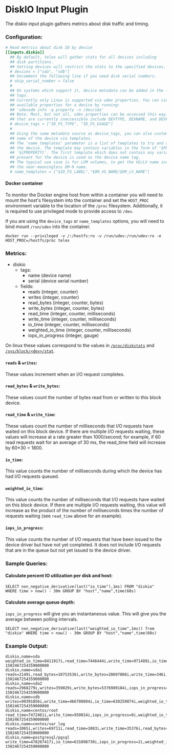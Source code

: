 # DiskIO Input Plugin

The diskio input plugin gathers metrics about disk traffic and timing.

### Configuration:

```toml
# Read metrics about disk IO by device
[[inputs.diskio]]
  ## By default, telex will gather stats for all devices including
  ## disk partitions.
  ## Setting devices will restrict the stats to the specified devices.
  # devices = ["sda", "sdb"]
  ## Uncomment the following line if you need disk serial numbers.
  # skip_serial_number = false
  #
  ## On systems which support it, device metadata can be added in the form of
  ## tags.
  ## Currently only Linux is supported via udev properties. You can view
  ## available properties for a device by running:
  ## 'udevadm info -q property -n /dev/sda'
  ## Note: Most, but not all, udev properties can be accessed this way. Properties
  ## that are currently inaccessible include DEVTYPE, DEVNAME, and DEVPATH.
  # device_tags = ["ID_FS_TYPE", "ID_FS_USAGE"]
  #
  ## Using the same metadata source as device_tags, you can also customize the
  ## name of the device via templates.
  ## The 'name_templates' parameter is a list of templates to try and apply to
  ## the device. The template may contain variables in the form of '$PROPERTY' or
  ## '${PROPERTY}'. The first template which does not contain any variables not
  ## present for the device is used as the device name tag.
  ## The typical use case is for LVM volumes, to get the VG/LV name instead of
  ## the near-meaningless DM-0 name.
  # name_templates = ["$ID_FS_LABEL","$DM_VG_NAME/$DM_LV_NAME"]
```

#### Docker container

To monitor the Docker engine host from within a container you will need to
mount the host's filesystem into the container and set the `HOST_PROC`
environment variable to the location of the `/proc` filesystem.  Additionally,
it is required to use privileged mode to provide access to `/dev`.

If you are using the `device_tags` or `name_templates` options, you will need
to bind mount `/run/udev` into the container.

```
docker run --privileged -v /:/hostfs:ro -v /run/udev:/run/udev:ro -e HOST_PROC=/hostfs/proc telex
```

### Metrics:

- diskio
  - tags:
    - name (device name)
    - serial (device serial number)
  - fields:
    - reads (integer, counter)
    - writes (integer, counter)
    - read_bytes (integer, counter, bytes)
    - write_bytes (integer, counter, bytes)
    - read_time (integer, counter, milliseconds)
    - write_time (integer, counter, milliseconds)
    - io_time (integer, counter, milliseconds)
    - weighted_io_time (integer, counter, milliseconds)
    - iops_in_progress (integer, gauge)

On linux these values correspond to the values in
[`/proc/diskstats`](https://www.kernel.org/doc/Documentation/ABI/testing/procfs-diskstats)
and
[`/sys/block/<dev>/stat`](https://www.kernel.org/doc/Documentation/block/stat.txt).

#### `reads` & `writes`:

These values increment when an I/O request completes.

#### `read_bytes` & `write_bytes`:

These values count the number of bytes read from or written to this
block device.

#### `read_time` & `write_time`:

These values count the number of milliseconds that I/O requests have
waited on this block device.  If there are multiple I/O requests waiting,
these values will increase at a rate greater than 1000/second; for
example, if 60 read requests wait for an average of 30 ms, the read_time
field will increase by 60*30 = 1800.

#### `io_time`:

This value counts the number of milliseconds during which the device has
had I/O requests queued.

#### `weighted_io_time`:

This value counts the number of milliseconds that I/O requests have waited
on this block device.  If there are multiple I/O requests waiting, this
value will increase as the product of the number of milliseconds times the
number of requests waiting (see `read_time` above for an example).

#### `iops_in_progress`:

This value counts the number of I/O requests that have been issued to
the device driver but have not yet completed.  It does not include I/O
requests that are in the queue but not yet issued to the device driver.

### Sample Queries:

#### Calculate percent IO utilization per disk and host:
```
SELECT non_negative_derivative(last("io_time"),1ms) FROM "diskio" WHERE time > now() - 30m GROUP BY "host","name",time(60s)
```

#### Calculate average queue depth:
`iops_in_progress` will give you an instantaneous value. This will give you the average between polling intervals.
```
SELECT non_negative_derivative(last("weighted_io_time",1ms)) from "diskio" WHERE time > now() - 30m GROUP BY "host","name",time(60s)
```

### Example Output:

```
diskio,name=sda weighted_io_time=8411917i,read_time=7446444i,write_time=971489i,io_time=866197i,write_bytes=5397686272i,iops_in_progress=0i,reads=2970519i,writes=361139i,read_bytes=119528903168i 1502467254359000000
diskio,name=sda1 reads=2149i,read_bytes=10753536i,write_bytes=20697088i,write_time=346i,weighted_io_time=505i,writes=2110i,read_time=161i,io_time=208i,iops_in_progress=0i 1502467254359000000
diskio,name=sda2 reads=2968279i,writes=359029i,write_bytes=5376989184i,iops_in_progress=0i,weighted_io_time=8411250i,read_bytes=119517334528i,read_time=7446249i,write_time=971143i,io_time=866010i 1502467254359000000
diskio,name=sdb writes=99391856i,write_time=466700894i,io_time=630259874i,weighted_io_time=4245949844i,reads=2750773828i,read_bytes=80667939499008i,write_bytes=6329347096576i,read_time=3783042534i,iops_in_progress=2i 1502467254359000000
diskio,name=centos/root read_time=7472461i,write_time=950014i,iops_in_progress=0i,weighted_io_time=8424447i,writes=298543i,read_bytes=119510105088i,io_time=837421i,reads=2971769i,write_bytes=5192795648i 1502467254359000000
diskio,name=centos/var_log reads=1065i,writes=69711i,read_time=1083i,write_time=35376i,read_bytes=6828032i,write_bytes=184193536i,io_time=29699i,iops_in_progress=0i,weighted_io_time=36460i 1502467254359000000
diskio,name=postgresql/pgsql write_time=478267417i,io_time=631098730i,iops_in_progress=2i,weighted_io_time=4263637564i,reads=2750777151i,writes=110044361i,read_bytes=80667939288064i,write_bytes=6329347096576i,read_time=3784499336i 1502467254359000000
```
